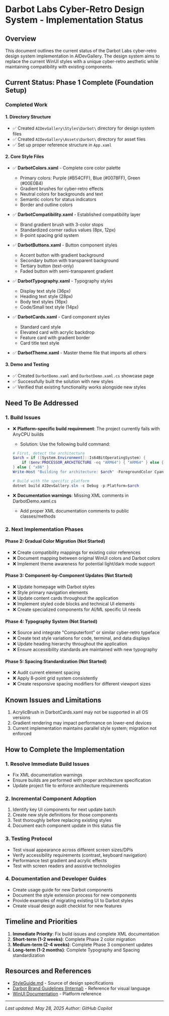 # Darbot Labs Cyber-Retro Design System - Implementation Status

## Overview
This document outlines the current status of the Darbot Labs cyber-retro design system implementation in AIDevGallery. The design system aims to replace the current WinUI styles with a unique cyber-retro aesthetic while maintaining compatibility with existing components.

## Current Status: Phase 1 Complete (Foundation Setup)

### Completed Work

#### 1. Directory Structure
- ✅ Created `AIDevGallery\Styles\Darbot\` directory for design system files
- ✅ Created `AIDevGallery\Assets\Darbot\` directory for asset files
- ✅ Set up proper reference structure in `App.xaml`

#### 2. Core Style Files
- ✅ **DarbotColors.xaml** - Complete core color palette
  - Primary colors: Purple (#B54CFF), Blue (#0078FF), Green (#00E0B4)
  - Gradient brushes for cyber-retro effects
  - Neutral colors for backgrounds and text
  - Semantic colors for status indicators
  - Border and outline colors

- ✅ **DarbotCompatibility.xaml** - Established compatibility layer
  - Brand gradient brush with 3-color stops
  - Standardized corner radius values (8px, 12px)
  - 8-point spacing grid system

- ✅ **DarbotButtons.xaml** - Button component styles
  - Accent button with gradient background
  - Secondary button with transparent background
  - Tertiary button (text-only)
  - Faded button with semi-transparent gradient

- ✅ **DarbotTypography.xaml** - Typography styles
  - Display text style (36px)
  - Heading text style (28px)
  - Body text styles (16px)
  - Code/Small text style (14px)

- ✅ **DarbotCards.xaml** - Card component styles
  - Standard card style
  - Elevated card with acrylic backdrop
  - Feature card with gradient border
  - Card title text style

- ✅ **DarbotTheme.xaml** - Master theme file that imports all others

#### 3. Demo and Testing
- ✅ Created `DarbotDemo.xaml` and `DarbotDemo.xaml.cs` showcase page
- ✅ Successfully built the solution with new styles
- ✅ Verified that existing functionality works alongside new styles

## Need To Be Addressed

### 1. Build Issues
- ❌ **Platform-specific build requirement**: The project currently fails with AnyCPU builds
  - Solution: Use the following build command:
  ```powershell
  # First, detect the architecture
  $arch = if ([System.Environment]::Is64BitOperatingSystem) { 
      if ($env:PROCESSOR_ARCHITECTURE -eq "ARM64") { "ARM64" } else { "x64" }
  } else { "x86" }
  Write-Host "Building for architecture: $arch" -ForegroundColor Cyan
  
  # Build with the specific platform
  dotnet build AIDevGallery.sln -c Debug -p:Platform=$arch
  ```

- ❌ **Documentation warnings**: Missing XML comments in DarbotDemo.xaml.cs
  - Add proper XML documentation comments to public classes/methods

### 2. Next Implementation Phases

#### Phase 2: Gradual Color Migration (Not Started)
- ❌ Create compatibility mappings for existing color references
- ❌ Document mapping between original WinUI colors and Darbot colors
- ❌ Implement theme awareness for potential light/dark mode support

#### Phase 3: Component-by-Component Updates (Not Started)
- ❌ Update homepage with Darbot styles
- ❌ Style primary navigation elements
- ❌ Update content cards throughout the application
- ❌ Implement styled code blocks and technical UI elements
- ❌ Create specialized components for AI/ML specific UI needs

#### Phase 4: Typography System (Not Started)
- ❌ Source and integrate "Computerfont" or similar cyber-retro typeface
- ❌ Create text style variations for code, terminal, and data displays
- ❌ Update heading hierarchy throughout the application
- ❌ Ensure accessibility standards are maintained with new typography

#### Phase 5: Spacing Standardization (Not Started)
- ❌ Audit current element spacing
- ❌ Apply 8-point grid system consistently
- ❌ Create responsive spacing modifiers for different viewport sizes

## Known Issues and Limitations
1. AcrylicBrush in DarbotCards.xaml may not be supported in all OS versions
2. Gradient rendering may impact performance on lower-end devices
3. Current implementation maintains parallel style system; migration not enforced

## How to Complete the Implementation

### 1. Resolve Immediate Build Issues
- Fix XML documentation warnings
- Ensure builds are performed with proper architecture specification
- Update project file to enforce architecture requirements

### 2. Incremental Component Adoption
1. Identify key UI components for next update batch
2. Create new style definitions for those components
3. Test thoroughly before replacing existing styles
4. Document each component update in this status file

### 3. Testing Protocol
- Test visual appearance across different screen sizes/DPIs
- Verify accessibility requirements (contrast, keyboard navigation)
- Performance test gradient and acrylic effects
- Test with screen readers and assistive technologies

### 4. Documentation and Developer Guides
- Create usage guide for new Darbot components
- Document the style extension process for new components
- Provide examples of migrating existing UI to Darbot styles
- Create visual design audit checklist for new features

## Timeline and Priorities
1. **Immediate Priority**: Fix build issues and complete XML documentation
2. **Short-term (1-2 weeks)**: Complete Phase 2 color migration
3. **Medium-term (2-4 weeks)**: Complete Phase 3 component updates
4. **Long-term (1-2 months)**: Complete Typography and Spacing standardization

## Resources and References
- [StyleGuide.md](./StyleGuide.md) - Source of design specifications
- [Darbot Brand Guidelines (Internal)](placeholder) - Reference for visual language
- [WinUI Documentation](https://learn.microsoft.com/en-us/windows/apps/winui/) - Platform reference

---

*Last updated: May 28, 2025*
*Author: GitHub Copilot*
